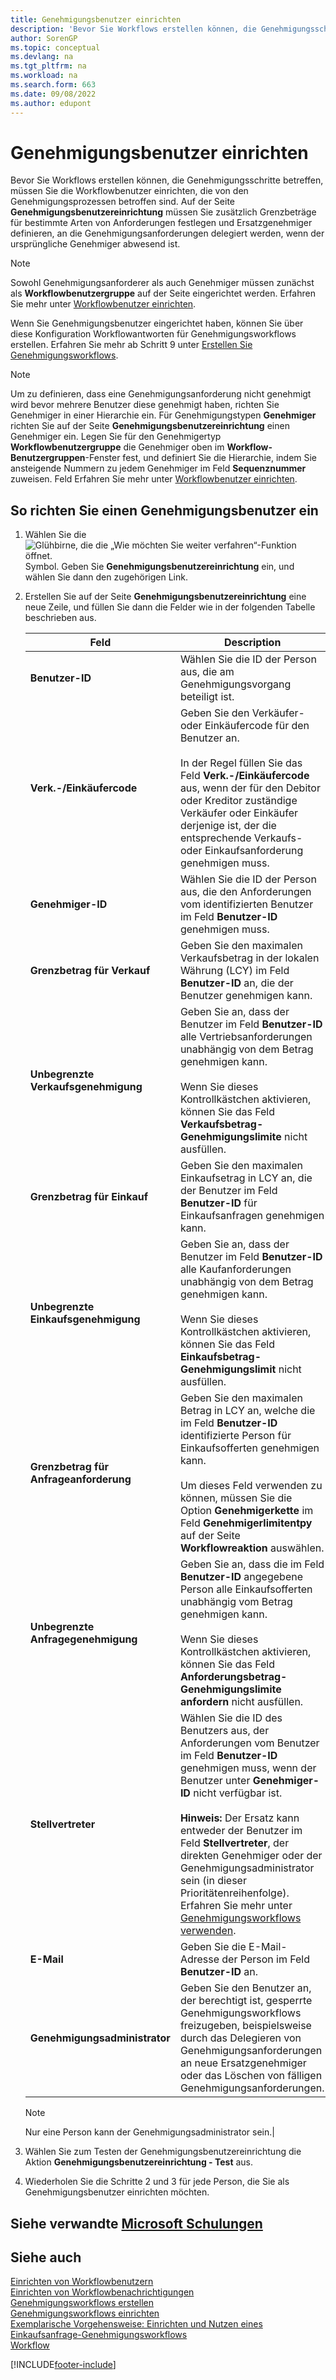 ```yaml
---
title: Genehmigungsbenutzer einrichten
description: 'Bevor Sie Workflows erstellen können, die Genehmigungsschritte beinhalten, müssen Sie die an den Genehmigungsprozessen beteiligten Workflow-Benutzer auf der Seite „Genehmigungsbenutzereinrichtung“ festlegen.'
author: SorenGP
ms.topic: conceptual
ms.devlang: na
ms.tgt_pltfrm: na
ms.workload: na
ms.search.form: 663
ms.date: 09/08/2022
ms.author: edupont
---
```

# Genehmigungsbenutzer einrichten

Bevor Sie Workflows erstellen können, die Genehmigungsschritte betreffen, müssen Sie die Workflowbenutzer einrichten, die von den Genehmigungsprozessen betroffen sind. Auf der Seite **Genehmigungsbenutzereinrichtung** müssen Sie zusätzlich Grenzbeträge für bestimmte Arten von Anforderungen festlegen und Ersatzgenehmiger definieren, an die Genehmigungsanforderungen delegiert werden, wenn der ursprüngliche Genehmiger abwesend ist.  

> [!NOTE]  
> Sowohl Genehmigungsanforderer als auch Genehmiger müssen zunächst als **Workflowbenutzergruppe** auf der Seite eingerichtet werden. Erfahren Sie mehr unter [Workflowbenutzer einrichten](across-how-to-set-up-workflow-users.md).  

Wenn Sie Genehmigungsbenutzer eingerichtet haben, können Sie über diese Konfiguration Workflowantworten für Genehmigungsworkflows erstellen. Erfahren Sie mehr ab Schritt 9 unter [Erstellen Sie Genehmigungsworkflows](across-how-to-create-workflows.md).  

> [!NOTE]  
> Um zu definieren, dass eine Genehmigungsanforderung nicht genehmigt wird bevor mehrere Benutzer diese genehmigt haben, richten Sie Genehmiger in einer Hierarchie ein. Für Genehmigungstypen **Genehmiger** richten Sie  auf der Seite **Genehmigungsbenutzereinrichtung** einen Genehmiger ein. Legen Sie für den Genehmigertyp **Workflowbenutzergruppe** die Genehmiger oben im **Workflow-Benutzergruppen**-Fenster fest, und definiert Sie die Hierarchie, indem Sie ansteigende Nummern zu jedem Genehmiger im Feld **Sequenznummer** zuweisen. Feld Erfahren Sie mehr unter [Workflowbenutzer einrichten](across-how-to-set-up-workflow-users.md).  

## So richten Sie einen Genehmigungsbenutzer ein

1. Wählen Sie die ![Glühbirne, die die „Wie möchten Sie weiter verfahren“-Funktion öffnet.](media/ui-search/search_small.png "Tell Me-Funktion") Symbol. Geben Sie **Genehmigungsbenutzereinrichtung** ein, und wählen Sie dann den zugehörigen Link.  
2. Erstellen Sie auf der Seite **Genehmigungsbenutzereinrichtung** eine neue Zeile, und füllen Sie dann die Felder wie in der folgenden Tabelle beschrieben aus.  

   |Feld|Description|
   |-----|-----------|
   |**Benutzer-ID**|Wählen Sie die ID der Person aus, die am Genehmigungsvorgang beteiligt ist.|
   |**Verk.-/Einkäufercode**|Geben Sie den Verkäufer- oder Einkäufercode für den Benutzer an.<br /><br /> In der Regel füllen Sie das Feld **Verk.-/Einkäufercode** aus, wenn der für den Debitor oder Kreditor zuständige Verkäufer oder Einkäufer derjenige ist, der die entsprechende Verkaufs- oder Einkaufsanforderung genehmigen muss.|
   |**Genehmiger-ID**|Wählen Sie die ID der Person aus, die den Anforderungen vom identifizierten Benutzer im Feld **Benutzer-ID** genehmigen muss.|
   |**Grenzbetrag für Verkauf**|Geben Sie den maximalen Verkaufsbetrag in der lokalen Währung (LCY) im Feld **Benutzer-ID** an, die der Benutzer genehmigen kann.|
   |**Unbegrenzte Verkaufsgenehmigung**|Geben Sie an, dass der Benutzer im Feld **Benutzer-ID** alle Vertriebsanforderungen unabhängig von dem Betrag genehmigen kann.<br /><br /> Wenn Sie dieses Kontrollkästchen aktivieren, können Sie das Feld **Verkaufsbetrag-Genehmigungslimite** nicht ausfüllen.|
   |**Grenzbetrag für Einkauf**|Geben Sie den maximalen Einkaufsetrag in LCY an, die der Benutzer im Feld **Benutzer-ID** für Einkaufsanfragen genehmigen kann.|
   |**Unbegrenzte Einkaufsgenehmigung**|Geben Sie an, dass der Benutzer im Feld **Benutzer-ID** alle Kaufanforderungen unabhängig von dem Betrag genehmigen kann.<br /><br /> Wenn Sie dieses Kontrollkästchen aktivieren, können Sie das Feld **Einkaufsbetrag-Genehmigungslimit** nicht ausfüllen.|
   |**Grenzbetrag für Anfrageanforderung**|Geben Sie den maximalen Betrag in LCY an, welche die im Feld **Benutzer-ID** identifizierte Person für Einkaufsofferten genehmigen kann.<br /><br /> Um dieses Feld verwenden zu können, müssen Sie die Option **Genehmigerkette** im Feld **Genehmigerlimitentpy** auf der Seite **Workflowreaktion** auswählen.|
   |**Unbegrenzte Anfragegenehmigung**|Geben Sie an, dass die im Feld **Benutzer-ID** angegebene Person alle Einkaufsofferten unabhängig vom Betrag genehmigen kann.<br /><br /> Wenn Sie dieses Kontrollkästchen aktivieren, können Sie das Feld **Anforderungsbetrag-Genehmigungslimite anfordern** nicht ausfüllen.|
   |**Stellvertreter**|Wählen Sie die ID des Benutzers aus, der Anforderungen vom Benutzer im Feld **Benutzer-ID** genehmigen muss, wenn der Benutzer unter **Genehmiger-ID** nicht verfügbar ist. <br /><br />**Hinweis:** Der Ersatz kann entweder der Benutzer im Feld **Stellvertreter**, der direkten Genehmiger oder der Genehmigungsadministrator sein (in dieser Prioritätenreihenfolge). Erfahren Sie mehr unter [Genehmigungsworkflows verwenden](across-how-use-approval-workflows.md).|
   |**E-Mail**|Geben Sie die E-Mail-Adresse der Person im Feld **Benutzer-ID** an.|
   |**Genehmigungsadministrator**|Geben Sie den Benutzer an, der berechtigt ist, gesperrte Genehmigungsworkflows freizugeben, beispielsweise durch das Delegieren von Genehmigungsanforderungen an neue Ersatzgenehmiger oder das Löschen von fälligen Genehmigungsanforderungen.|

   > [!NOTE]
   > Nur eine Person kann der Genehmigungsadministrator sein.|

3. Wählen Sie zum Testen der Genehmigungsbenutzereinrichtung die Aktion **Genehmigungsbenutzereinrichtung - Test** aus.  
4. Wiederholen Sie die Schritte 2 und 3 für jede Person, die Sie als Genehmigungsbenutzer einrichten möchten.  

## Siehe verwandte [Microsoft Schulungen](/training/modules/create-workflows/)

## Siehe auch 

[Einrichten von Workflowbenutzern](across-how-to-set-up-workflow-users.md)  
[Einrichten von Workflowbenachrichtigungen](across-setting-up-workflow-notifications.md)  
[Genehmigungsworkflows erstellen](across-how-to-create-workflows.md)  
[Genehmigungsworkflows einrichten](across-set-up-workflows.md)  
[Exemplarische Vorgehensweise: Einrichten und Nutzen eines Einkaufsanfrage-Genehmigungsworkflows](walkthrough-setting-up-and-using-a-purchase-approval-workflow.md)  
[Workflow](across-workflow.md)  

[!INCLUDE[footer-include](includes/footer-banner.md)]
